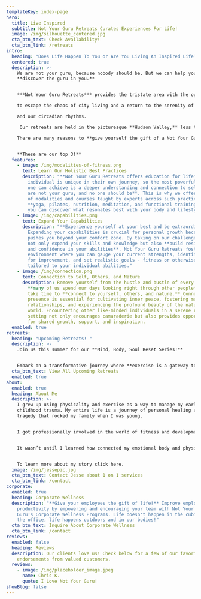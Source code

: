 ```yaml
---
templateKey: index-page
hero:
  title: Live Inspired
  subtitle: Not Your Guru Retreats Curates Experiences For Life!
  image: /img/silhouette_centered.jpg
  cta_btn_text: Check Availability!
  cta_btn_link: /retreats
intro:
  heading: "Does Life Happen To You or Are You Living An Inspired Life? "
  centered: true
  description: >-
    We are not your guru, because nobody should be. But we can help you
    **discover the guru in you.**


    ***Not Your Guru Retreats*** provides the tristate area with the opportunity

    to escape the chaos of city living and a return to the serenity of nature

    and our circadian rhythms. 

     Our retreats are held in the picturesque **Hudson Valley,** less than 3 hours away from the city, and are led by **NYC's top fitness and wellness instructors.** 

    There are many reasons to **give yourself the gift of a Not Your Guru Retreat**.


    **These are our top 3!**
  features:
    - image: /img/modalities-of-fitness.png
      text: Learn Our Holistic Best Practices
      description: "**Not Your Guru Retreats offers education for life**. Every
        individual is unique in their own journey, so the most powerful thing
        one can achieve is a deeper understanding and connection to self.  **We
        are not your guru; and no one should be**. This is why we offer a range
        of modalities and courses taught by experts across such practices as
        **yoga, pilates, nutrition, meditation, and functional training,** so
        you can discover what resonates best with your body and lifestyle."
    - image: /img/capabilities.png
      text: Expand Your Capabilities
      description: "**Experience yourself at your best and be extraordinary.**
        Expanding your capabilities is crucial for personal growth because it
        pushes you beyond your comfort zone. By taking on our challenges, you
        not only expand your skills and knowledge but also **build resilience
        and confidence in your abilities**. Not Your Guru Retreats fosters an
        environment where you can gauge your current strengths, identify areas
        for improvement, and set realistic goals - fitness or otherwise -
        tailored to your individual abilities."
    - image: /img/connection.png
      text: Connection to Self, Others, and Nature
      description: Remove yourself from the hustle and bustle of every day life, where
        **many of us spend our days looking right through other people**, and
        take time to **connect to yourself, others, and nature.** Connection and
        presence is essential for cultivating inner peace, fostering meaningful
        relationships, and experiencing the profound beauty of the natural
        world. Encountering other like-minded individuals in a serene retreat
        setting not only encourages camaraderie but also provides opportunities
        for shared growth, support, and inspiration.
  enabled: true
retreats:
  heading: "Upcoming Retreats! "
  description: >-
    Join us this summer for our **Mind, Body, Soul Reset Series!** 


    Embark on a transformative journey where **exercise is a gateway to understanding our body's capabilities**, complemented by immersive experiences in meditation, yoga, hot and cold exposure, invigorating hikes, and more. This experience is suitable for all levels!
  cta_btn_text: View All Upcoming Retreats
  enabled: true
about:
  enabled: true
  heading: About Me
  description: >-
    I grew up using physicality and exercise as a way to manage my early
    childhood trauma. My entire life is a journey of personal healing after a
    tragedy that rocked my family when I was young. 


    I got professionally involved in the world of fitness and development coaching at the age of 23 in 2010.


    It wasn’t until I learned how connected my emotional body and physical body are, and what it means to nourish these two bodies, that I learned to thrive in my circumstances. 


    To learn more about my story click here.
  image: /img/jessepic.jpg
  cta_btn_text: Contact Jesse about 1 on 1 services
  cta_btn_link: /contact
corporate:
  enabled: true
  heading: Corporate Wellness
  description: "**Give your employees the gift of life!** Improve employee
    productivity by empowering and encouraging your team with Not Your
    Guru's Corporate Wellness Programs. Life doesn't happen in the cubicle or at
    the office, life happens outdoors and in our bodies!"
  cta_btn_text: Inquire About Corporate Wellness
  cta_btn_link: /contact
reviews:
  enabled: false
  heading: Reviews
  description: Our clients love us! Check below for a few of our favorite
    endorsements from valued customers.
  reviews:
    - image: /img/placeholder_image.jpeg
      name: Chris K.
      quote: I Love Not Your Guru!
showBlog: false
---
```

